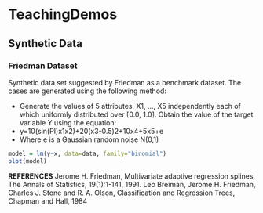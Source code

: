 # TeachingDemos
## Synthetic Data
### Friedman Dataset
Synthetic data set suggested by Friedman as a benchmark dataset. The cases are generated using the following method: 
- Generate the values of 5 attributes, X1, ..., X5 independently each of which uniformly distributed over [0.0, 1.0]. Obtain the value of the target variable Y using the equation: 
- y=10(sin(PI)x1x2)+20(x3-0.5)2+10x4+5x5+e           
- Where e is a Gaussian random noise N(0,1)

```r
model = lm(y~x, data=data, family="binomial")
plot(model)
```

**REFERENCES**
Jerome H. Friedman, Multivariate adaptive regression splines, The Annals of Statistics, 19(1):1-141, 1991. 
Leo Breiman, Jerome H. Friedman, Charles J. Stone and R. A. Olson, Classification and Regression Trees, Chapman and Hall, 1984
